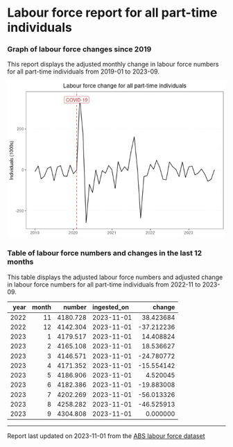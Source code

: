 Labour force report for all part-time individuals
================

### Graph of labour force changes since 2019

This report displays the adjusted monthly change in labour force numbers
for all part-time individuals from 2019-01 to 2023-09.

![](all_part-time_report_files/figure-gfm/unnamed-chunk-2-1.png)<!-- -->

### Table of labour force numbers and changes in the last 12 months

This table displays the adjusted labour force numbers and adjusted
change in labour force numbers for all part-time individuals from
2022-11 to 2023-09.

| year | month |   number | ingested_on |     change |
|-----:|------:|---------:|:------------|-----------:|
| 2022 |    11 | 4180.728 | 2023-11-01  |  38.423684 |
| 2022 |    12 | 4142.304 | 2023-11-01  | -37.212236 |
| 2023 |     1 | 4179.517 | 2023-11-01  |  14.408824 |
| 2023 |     2 | 4165.108 | 2023-11-01  |  18.536627 |
| 2023 |     3 | 4146.571 | 2023-11-01  | -24.780772 |
| 2023 |     4 | 4171.352 | 2023-11-01  | -15.554142 |
| 2023 |     5 | 4186.906 | 2023-11-01  |   4.520045 |
| 2023 |     6 | 4182.386 | 2023-11-01  | -19.883008 |
| 2023 |     7 | 4202.269 | 2023-11-01  | -56.013326 |
| 2023 |     8 | 4258.282 | 2023-11-01  | -46.525913 |
| 2023 |     9 | 4304.808 | 2023-11-01  |   0.000000 |

------------------------------------------------------------------------

Report last updated on 2023-11-01 from the [ABS labour force
dataset](https://www.abs.gov.au/statistics/labour/employment-and-unemployment/labour-force-australia/latest-release)
